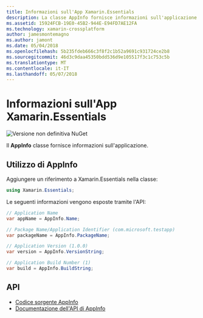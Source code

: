 ```yaml
---
title: Informazioni sull'App Xamarin.Essentials
description: La classe AppInfo fornisce informazioni sull'applicazione.
ms.assetid: 15924FCB-19E0-45B2-944E-E94FD7AE12FA
ms.technology: xamarin-crossplatform
author: jamesmontemagno
ms.author: jamont
ms.date: 05/04/2018
ms.openlocfilehash: 5b235fdeb666c3f8f2c1b52a9691c931724ce2b8
ms.sourcegitcommit: 46d3c9daa45350bdd536d9e105517f3c1c753c5b
ms.translationtype: MT
ms.contentlocale: it-IT
ms.lasthandoff: 05/07/2018
---
```

# <a name="xamarinessentials-app-information"></a>Informazioni sull'App Xamarin.Essentials

![Versione non definitiva NuGet](~/media/shared/pre-release.png)

Il **AppInfo** classe fornisce informazioni sull'applicazione.

## <a name="using-appinfo"></a>Utilizzo di AppInfo

Aggiungere un riferimento a Xamarin.Essentials nella classe:

```csharp
using Xamarin.Essentials;
```

Le seguenti informazioni vengono esposte tramite l'API:

```csharp
// Application Name
var appName = AppInfo.Name;

// Package Name/Application Identifier (com.microsoft.testapp)
var packageName = AppInfo.PackageName;

// Application Version (1.0.0)
var version = AppInfo.VersionString;

// Application Build Number (1)
var build = AppInfo.BuildString;
```

## <a name="api"></a>API

- [Codice sorgente AppInfo](https://github.com/xamarin/Essentials/tree/master/Essentials/AppInfo)
- [Documentazione dell'API di AppInfo](xref:Xamarin.Essentials.AppInfo)
